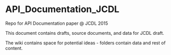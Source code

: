 API_Documentation_JCDL
======================

Repo for API Documentation paper @ JCDL 2015

This document contains drafts, source documents, and data for JCDL draft. 

The wiki contains space for potential ideas - folders contain data and rest of content. 
